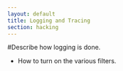 ```yaml
---
layout: default
title: Logging and Tracing
section: hacking
---
```


#Describe how logging is done. 

* How to turn on the various filters. 

